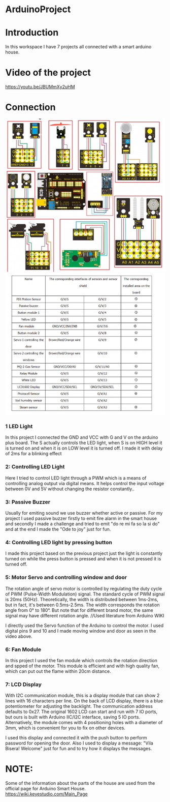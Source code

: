 # ArduinoProject

# Introduction

In this workspace I have 7 projects all connected with a smart arduino house.
# Video of the project
https://youtu.be/JBUMmXy2uHM

# Connection 

<img src="/ConnectionDiagram.jpg" alt="Connection" />
<img src="/ConnectionList.jpg" alt="Connection" />

### 1 LED Light

In this project I connected the GND and VCC with G and V on the arduino plus board. The S actually controls the LED light, when S is on HIGH  level it is turned on and when it is on LOW level it is turned off. I made it with delay of 2ms for a blinking effect

### 2: Controlling LED Light

Here I tried to control LED light through a PWM  which is a means of controlling analog output via digital means. It helps control the input voltage between 0V and 5V without changing the resistor constantly..

### 3: Passive Buzzer

Usually for emiting sound we use buzzer whether active or passive. For my project I used passive buzzer firstly to emit fire alarm in the smart house and secondly I made a challenge and tried to emit "do re mi fa so la si do" and at the end I made the "Ode to joy" just for fun. 

### 4: Controlling LED light by pressing button

I made this project based on the previous project just the light is constantly turned on while the press button is pressed and when it is not pressed it is turned off.

### 5:  Motor Servo and controlling window and door

The rotation angle of servo motor is controlled by regulating the duty cycle of PWM (Pulse-Width Modulation) signal. The standard cycle of PWM signal is 20ms (50Hz). Theoretically, the width is distributed between 1ms-2ms, but in fact, it's between 0.5ms-2.5ms. The width corresponds the rotation angle from 0° to 180°. But note that for different brand motor, the same signal may have different rotation angle. //Used literature from Arduino WIKI 

I directly used the Servo function of the Arduino to control the motor. I used digital pins 9 and 10 and I made moving window and door as seen in the video above.

### 6: Fan Module


In this project I used the fan module which controls the rotation direction and spped of the motor. This module is efficient and with high quality fan, which can put out the flame within 20cm distance.


### 7: LCD Display

With I2C communication module, this is a display module that can show 2 lines with 16 characters per line. On the back of LCD display, there is a blue potentiometer for adjusting the backlight. The communication address defaults to 0x27. The original 1602 LCD can start and run with 7 IO ports, but ours is built with Arduino IIC/I2C interface, saving 5 IO ports. Alternatively, the module comes with 4 positioning holes with a diameter of 3mm, which is convenient for you to fix on other devices.

I used this display and connected it with the push button to perform password for opening the door. Also I used to display a message: "Vila Bisera! Welcome" just for fun and to try how it displays the messages.


# NOTE: 

Some of the information about the parts of the house are used from the official page for Arduino Smart House.
https://wiki.keyestudio.com/Main_Page
